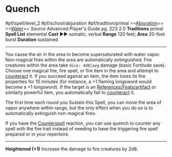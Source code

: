 # Quench
#pf/spell/level_2 #pf/school/abjuration #pf/tradition/primal
==[Abjuration](../../../Traits/Abjuration.md)== ==[Water](../../../Traits/Water.md)==
*Source* Advanced Player's Guide pg. 223 2.0
**Traditions** primal
**Spell List** elemental
**Cast** ►► somatic, verbal
**Range** 120 feet; **Area** 20-foot burst
**Duration** sustained

---
You cause the air in the area to become supersaturated with water vapor. Non-magical fires within the area are automatically extinguished. Fire creatures within the area take `dice: 4d8|avg` damage (basic Fortitude save). Choose one magical fire, fire spell, or fire item in the area and attempt to [counteract](../../../Rules/Counteracting.md) it. If you succeed against an item, the item loses its fire properties for 10 minutes (for instance, a +1 flaming longsword would become a +1 longsword). If the target is an [References/Feats/artifact](References/Feats/artifact) or similarly powerful item, you automatically fail to [counteract](../../../Rules/Counteracting.md) it.

The first time each round you Sustain this Spell, you can move the area of vapor anywhere within range, but the only effect when you do so is to automatically extinguish non-magical fires.

If you have the [Counterspell](Counterspell) reaction, you can use quench to counter any spell with the fire trait instead of needing to have the triggering fire spell prepared or in your repertoire.

<hr>

**Heightened (+1)** Increase the damage to fire creatures by 2d8.